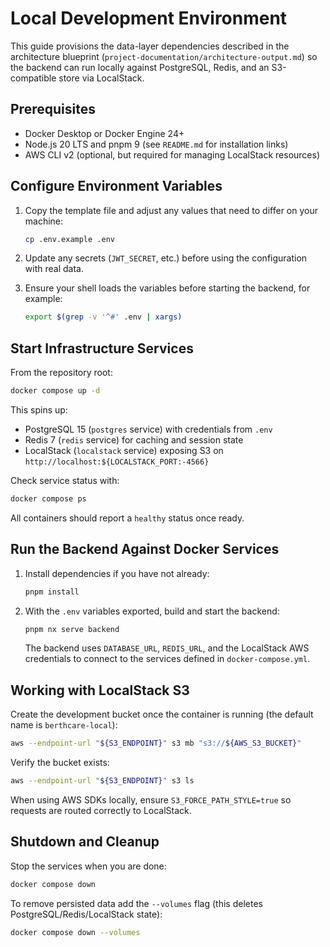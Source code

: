 # Local Development Environment

This guide provisions the data-layer dependencies described in the architecture blueprint (`project-documentation/architecture-output.md`) so the backend can run locally against PostgreSQL, Redis, and an S3-compatible store via LocalStack.

## Prerequisites

- Docker Desktop or Docker Engine 24+
- Node.js 20 LTS and pnpm 9 (see `README.md` for installation links)
- AWS CLI v2 (optional, but required for managing LocalStack resources)

## Configure Environment Variables

1. Copy the template file and adjust any values that need to differ on your machine:

   ```bash
   cp .env.example .env
   ```

2. Update any secrets (`JWT_SECRET`, etc.) before using the configuration with real data.
3. Ensure your shell loads the variables before starting the backend, for example:

   ```bash
   export $(grep -v '^#' .env | xargs)
   ```

## Start Infrastructure Services

From the repository root:

```bash
docker compose up -d
```

This spins up:

- PostgreSQL 15 (`postgres` service) with credentials from `.env`
- Redis 7 (`redis` service) for caching and session state
- LocalStack (`localstack` service) exposing S3 on `http://localhost:${LOCALSTACK_PORT:-4566}`

Check service status with:

```bash
docker compose ps
```

All containers should report a `healthy` status once ready.

## Run the Backend Against Docker Services

1. Install dependencies if you have not already:

   ```bash
   pnpm install
   ```

2. With the `.env` variables exported, build and start the backend:

   ```bash
   pnpm nx serve backend
   ```

   The backend uses `DATABASE_URL`, `REDIS_URL`, and the LocalStack AWS credentials to connect to the services defined in `docker-compose.yml`.

## Working with LocalStack S3

Create the development bucket once the container is running (the default name is `berthcare-local`):

```bash
aws --endpoint-url "${S3_ENDPOINT}" s3 mb "s3://${AWS_S3_BUCKET}"
```

Verify the bucket exists:

```bash
aws --endpoint-url "${S3_ENDPOINT}" s3 ls
```

When using AWS SDKs locally, ensure `S3_FORCE_PATH_STYLE=true` so requests are routed correctly to LocalStack.

## Shutdown and Cleanup

Stop the services when you are done:

```bash
docker compose down
```

To remove persisted data add the `--volumes` flag (this deletes PostgreSQL/Redis/LocalStack state):

```bash
docker compose down --volumes
```
